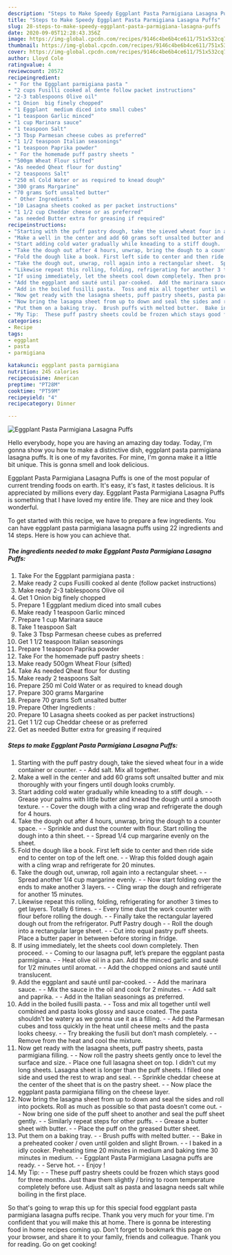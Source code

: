 ```yaml
---
description: "Steps to Make Speedy Eggplant Pasta Parmigiana Lasagna Puffs"
title: "Steps to Make Speedy Eggplant Pasta Parmigiana Lasagna Puffs"
slug: 28-steps-to-make-speedy-eggplant-pasta-parmigiana-lasagna-puffs
date: 2020-09-05T12:28:43.356Z
image: https://img-global.cpcdn.com/recipes/9146c4be6b4ce611/751x532cq70/eggplant-pasta-parmigiana-lasagna-puffs-recipe-main-photo.jpg
thumbnail: https://img-global.cpcdn.com/recipes/9146c4be6b4ce611/751x532cq70/eggplant-pasta-parmigiana-lasagna-puffs-recipe-main-photo.jpg
cover: https://img-global.cpcdn.com/recipes/9146c4be6b4ce611/751x532cq70/eggplant-pasta-parmigiana-lasagna-puffs-recipe-main-photo.jpg
author: Lloyd Cole
ratingvalue: 4
reviewcount: 20572
recipeingredient:
- " For the Eggplant parmigiana pasta "
- "2 cups Fusilli cooked al dente follow packet instructions"
- "2-3 tablespoons Olive oil"
- "1 Onion  big finely chopped"
- "1 Eggplant  medium diced into small cubes"
- "1 teaspoon Garlic minced"
- "1 cup Marinara sauce"
- "1 teaspoon Salt"
- "3 Tbsp Parmesan cheese cubes as preferred"
- "1 1/2 teaspoon Italian seasonings"
- "1 teaspoon Paprika powder"
- " For the homemade puff pastry sheets "
- "500gm Wheat Flour sifted"
- "As needed Qheat flour for dusting"
- "2 teaspoons Salt"
- "250 ml Cold Water or as required to knead dough"
- "300 grams Margarine"
- "70 grams Soft unsalted butter"
- " Other Ingredients "
- "10 Lasagna sheets cooked as per packet instructions"
- "1 1/2 cup Cheddar cheese or as preferred"
- "as needed Butter extra for greasing if required"
recipeinstructions:
- "Starting with the puff pastry dough, take the sieved wheat four in a wide container or counter.  Add salt. Mix all together."
- "Make a well in the center and add 60 grams soft unsalted butter and mix thoroughly with your fingers until dough looks crumbly."
- "Start adding cold water gradually while kneading to a stiff dough.  Grease your palms with little butter and knead the dough until a smooth texture.  Cover the dough with a cling wrap and refrigerate the dough for 4 hours."
- "Take the dough out after 4 hours, unwrap, bring the dough to a counter space.  Sprinkle and dust the counter with flour. Start rolling the dough into a thin sheet.  Spread 1/4 cup margarine evenly on the sheet."
- "Fold the dough like a book. First left side to center and then ride side end to center on top of the left one.  Wrap this folded dough again with a cling wrap and refrigerate for 20 minutes."
- "Take the dough out, unwrap, roll again into a rectangular sheet.  Spread another 1/4 cup margarine evenly.  Now start folding over the ends to make another 3 layers.  Cling wrap the dough and refrigerate for another 15 minutes."
- "Likewise repeat this rolling, folding, refrigerating for another 3 times to get layers. Totally 6 times.  Every time dust the work counter with flour before rolling the dough.  Finally take the rectangular layered dough out from the refrigerator. Puff Pastry dough  Roll the dough into a rectangular large sheet.  Cut into equal pastry puff sheets. Place a butter paper in between before storing in fridge."
- "If using immediately, let the sheets cool down completely. Then proceed.  Coming to our lasagna puff, let’s prepare the eggplant pasta parmigiana.  Heat olive oil in a pan. Add the minced garlic and sauté for 1/2 minutes until aromat.  Add the chopped onions and sauté until translucent."
- "Add the eggplant and sauté until par-cooked.  Add the marinara sauce.  Mix the sauce in the oil and cook for 2 minutes.  Add salt and paprika.  Add in the Italian seasonings as preferred."
- "Add in the boiled fusilli pasta.  Toss and mix all together until well combined and pasta looks glossy and sauce coated. The pasta shouldn’t be watery as we gonna use it as a filling.  Add the Parmesan cubes and toss quickly in the heat until cheese melts and the pasta looks cheesy.  Try breaking the fusili but don’t mash completely.  Remove from the heat and cool the mixture."
- "Now get ready with the lasagna sheets, puff pastry sheets, pasta parmigiana filling.  Now roll the pastry sheets gently once to level the surface and size.  Place one full lasagna sheet on top. I didn’t cut my long sheets. Lasagna sheet is longer than the puff sheets. I filled one side and used the rest to wrap and seal.  Sprinkle cheddar cheese at the center of the sheet that is on the pastry sheet.  Now place the eggplant pasta parmigiana filling on the cheese layer."
- "Now bring the lasagna sheet from up to down and seal the sides and roll into pockets. Roll as much as possible so that pasta doesn’t come out.  Now bring one side of the puff sheet to another and seal the puff sheet gently.  Similarly repeat steps for other puffs.  Grease a butter sheet with butter.  Place the puff on the greased butter sheet."
- "Put them on a baking tray.  Brush puffs with melted butter.  Bake in a preheated cooker / oven until golden and slight Brown.  I baked in a idly cooker. Preheating time 20 minutes in medium and baking time 30 minutes in medium.  Eggplant Pasta Parmigiana Lasagna puffs are ready.  Serve hot.  Enjoy !"
- "My Tip:  These puff pastry sheets could be frozen which stays good for three months. Just thaw them slightly / bring to room temperature completely before use. Adjust salt as pasta and lasagna needs salt while boiling in the first place."
categories:
- Recipe
tags:
- eggplant
- pasta
- parmigiana

katakunci: eggplant pasta parmigiana 
nutrition: 245 calories
recipecuisine: American
preptime: "PT28M"
cooktime: "PT59M"
recipeyield: "4"
recipecategory: Dinner

---
```



![Eggplant Pasta Parmigiana Lasagna Puffs](https://img-global.cpcdn.com/recipes/9146c4be6b4ce611/751x532cq70/eggplant-pasta-parmigiana-lasagna-puffs-recipe-main-photo.jpg)

Hello everybody, hope you are having an amazing day today. Today, I'm gonna show you how to make a distinctive dish, eggplant pasta parmigiana lasagna puffs. It is one of my favorites. For mine, I'm gonna make it a little bit unique. This is gonna smell and look delicious.



Eggplant Pasta Parmigiana Lasagna Puffs is one of the most popular of current trending foods on earth. It's easy, it's fast, it tastes delicious. It is appreciated by millions every day. Eggplant Pasta Parmigiana Lasagna Puffs is something that I have loved my entire life. They are nice and they look wonderful.


To get started with this recipe, we have to prepare a few ingredients. You can have eggplant pasta parmigiana lasagna puffs using 22 ingredients and 14 steps. Here is how you can achieve that.

<!--inarticleads1-->

##### The ingredients needed to make Eggplant Pasta Parmigiana Lasagna Puffs:

1. Take  For the Eggplant parmigiana pasta :
1. Make ready 2 cups Fusilli cooked al dente (follow packet instructions)
1. Make ready 2-3 tablespoons Olive oil
1. Get 1 Onion  big finely chopped
1. Prepare 1 Eggplant  medium diced into small cubes
1. Make ready 1 teaspoon Garlic minced
1. Prepare 1 cup Marinara sauce
1. Take 1 teaspoon Salt
1. Take 3 Tbsp Parmesan cheese cubes as preferred
1. Get 1 1/2 teaspoon Italian seasonings
1. Prepare 1 teaspoon Paprika powder
1. Take  For the homemade puff pastry sheets :
1. Make ready 500gm Wheat Flour (sifted)
1. Take As needed Qheat flour for dusting
1. Make ready 2 teaspoons Salt
1. Prepare 250 ml Cold Water or as required to knead dough
1. Prepare 300 grams Margarine
1. Prepare 70 grams Soft unsalted butter
1. Prepare  Other Ingredients :
1. Prepare 10 Lasagna sheets cooked as per packet instructions)
1. Get 1 1/2 cup Cheddar cheese or as preferred
1. Get as needed Butter extra for greasing if required




<!--inarticleads2-->

##### Steps to make Eggplant Pasta Parmigiana Lasagna Puffs:

1. Starting with the puff pastry dough, take the sieved wheat four in a wide container or counter. -  - Add salt. Mix all together.
1. Make a well in the center and add 60 grams soft unsalted butter and mix thoroughly with your fingers until dough looks crumbly.
1. Start adding cold water gradually while kneading to a stiff dough. -  - Grease your palms with little butter and knead the dough until a smooth texture. -  - Cover the dough with a cling wrap and refrigerate the dough for 4 hours.
1. Take the dough out after 4 hours, unwrap, bring the dough to a counter space. -  - Sprinkle and dust the counter with flour. Start rolling the dough into a thin sheet. -  - Spread 1/4 cup margarine evenly on the sheet.
1. Fold the dough like a book. First left side to center and then ride side end to center on top of the left one. -  - Wrap this folded dough again with a cling wrap and refrigerate for 20 minutes.
1. Take the dough out, unwrap, roll again into a rectangular sheet. -  - Spread another 1/4 cup margarine evenly. -  - Now start folding over the ends to make another 3 layers. -  - Cling wrap the dough and refrigerate for another 15 minutes.
1. Likewise repeat this rolling, folding, refrigerating for another 3 times to get layers. Totally 6 times. -  - Every time dust the work counter with flour before rolling the dough. -  - Finally take the rectangular layered dough out from the refrigerator. Puff Pastry dough -  - Roll the dough into a rectangular large sheet. -  - Cut into equal pastry puff sheets. Place a butter paper in between before storing in fridge.
1. If using immediately, let the sheets cool down completely. Then proceed. -  - Coming to our lasagna puff, let’s prepare the eggplant pasta parmigiana. -  - Heat olive oil in a pan. Add the minced garlic and sauté for 1/2 minutes until aromat. -  - Add the chopped onions and sauté until translucent.
1. Add the eggplant and sauté until par-cooked. -  - Add the marinara sauce. -  - Mix the sauce in the oil and cook for 2 minutes. -  - Add salt and paprika. -  - Add in the Italian seasonings as preferred.
1. Add in the boiled fusilli pasta. -  - Toss and mix all together until well combined and pasta looks glossy and sauce coated. The pasta shouldn’t be watery as we gonna use it as a filling. -  - Add the Parmesan cubes and toss quickly in the heat until cheese melts and the pasta looks cheesy. -  - Try breaking the fusili but don’t mash completely. -  - Remove from the heat and cool the mixture.
1. Now get ready with the lasagna sheets, puff pastry sheets, pasta parmigiana filling. -  - Now roll the pastry sheets gently once to level the surface and size.  - Place one full lasagna sheet on top. I didn’t cut my long sheets. Lasagna sheet is longer than the puff sheets. I filled one side and used the rest to wrap and seal. -  - Sprinkle cheddar cheese at the center of the sheet that is on the pastry sheet. -  - Now place the eggplant pasta parmigiana filling on the cheese layer.
1. Now bring the lasagna sheet from up to down and seal the sides and roll into pockets. Roll as much as possible so that pasta doesn’t come out. -  - Now bring one side of the puff sheet to another and seal the puff sheet gently. -  - Similarly repeat steps for other puffs. -  - Grease a butter sheet with butter. -  - Place the puff on the greased butter sheet.
1. Put them on a baking tray. -  - Brush puffs with melted butter. -  - Bake in a preheated cooker / oven until golden and slight Brown. -  - I baked in a idly cooker. Preheating time 20 minutes in medium and baking time 30 minutes in medium. -  - Eggplant Pasta Parmigiana Lasagna puffs are ready. -  - Serve hot. -  - Enjoy !
1. My Tip: -  - These puff pastry sheets could be frozen which stays good for three months. Just thaw them slightly / bring to room temperature completely before use. Adjust salt as pasta and lasagna needs salt while boiling in the first place.




So that's going to wrap this up for this special food eggplant pasta parmigiana lasagna puffs recipe. Thank you very much for your time. I'm confident that you will make this at home. There is gonna be interesting food in home recipes coming up. Don't forget to bookmark this page on your browser, and share it to your family, friends and colleague. Thank you for reading. Go on get cooking!
